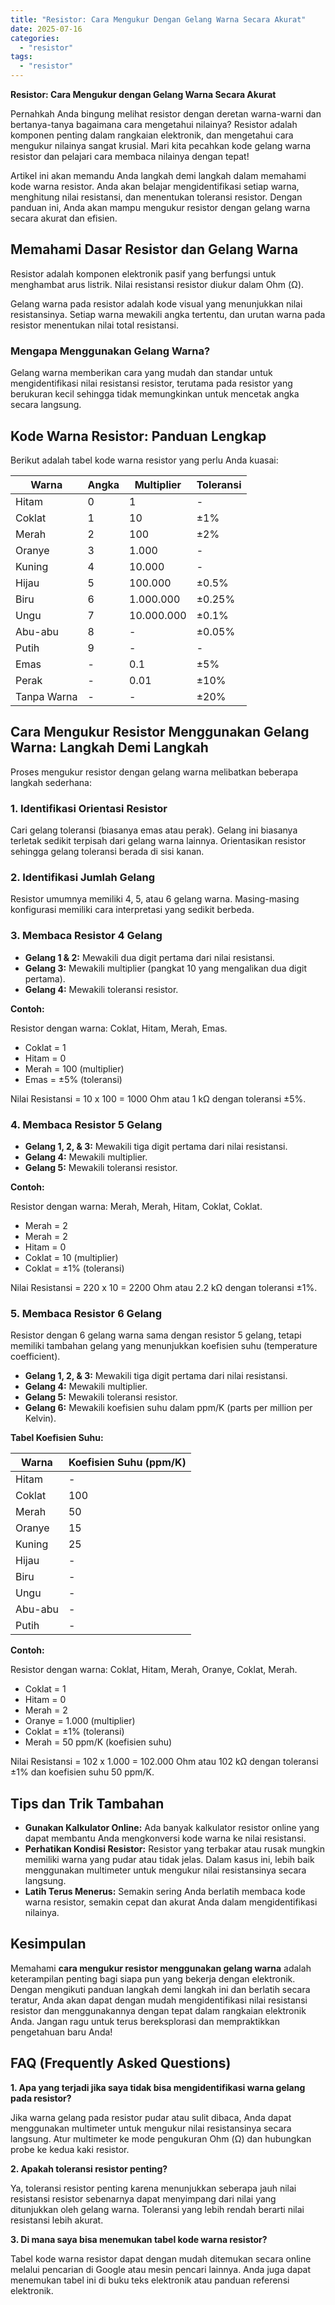 ```yaml
---
title: "Resistor: Cara Mengukur Dengan Gelang Warna Secara Akurat"
date: 2025-07-16
categories: 
  - "resistor"
tags: 
  - "resistor"
---
```


**Resistor: Cara Mengukur dengan Gelang Warna Secara Akurat**

Pernahkah Anda bingung melihat resistor dengan deretan warna-warni dan bertanya-tanya bagaimana cara mengetahui nilainya? Resistor adalah komponen penting dalam rangkaian elektronik, dan mengetahui cara mengukur nilainya sangat krusial. Mari kita pecahkan kode gelang warna resistor dan pelajari cara membaca nilainya dengan tepat!

Artikel ini akan memandu Anda langkah demi langkah dalam memahami kode warna resistor. Anda akan belajar mengidentifikasi setiap warna, menghitung nilai resistansi, dan menentukan toleransi resistor. Dengan panduan ini, Anda akan mampu mengukur resistor dengan gelang warna secara akurat dan efisien.

## Memahami Dasar Resistor dan Gelang Warna

Resistor adalah komponen elektronik pasif yang berfungsi untuk menghambat arus listrik. Nilai resistansi resistor diukur dalam Ohm (Ω).

Gelang warna pada resistor adalah kode visual yang menunjukkan nilai resistansinya. Setiap warna mewakili angka tertentu, dan urutan warna pada resistor menentukan nilai total resistansi.

### Mengapa Menggunakan Gelang Warna?

Gelang warna memberikan cara yang mudah dan standar untuk mengidentifikasi nilai resistansi resistor, terutama pada resistor yang berukuran kecil sehingga tidak memungkinkan untuk mencetak angka secara langsung.

## Kode Warna Resistor: Panduan Lengkap

Berikut adalah tabel kode warna resistor yang perlu Anda kuasai:

| Warna | Angka | Multiplier | Toleransi |
| --- | --- | --- | --- |
| Hitam | 0 | 1 | \- |
| Coklat | 1 | 10 | ±1% |
| Merah | 2 | 100 | ±2% |
| Oranye | 3 | 1.000 | \- |
| Kuning | 4 | 10.000 | \- |
| Hijau | 5 | 100.000 | ±0.5% |
| Biru | 6 | 1.000.000 | ±0.25% |
| Ungu | 7 | 10.000.000 | ±0.1% |
| Abu-abu | 8 | \- | ±0.05% |
| Putih | 9 | \- | \- |
| Emas | \- | 0.1 | ±5% |
| Perak | \- | 0.01 | ±10% |
| Tanpa Warna | \- | \- | ±20% |

## Cara Mengukur Resistor Menggunakan Gelang Warna: Langkah Demi Langkah

Proses mengukur resistor dengan gelang warna melibatkan beberapa langkah sederhana:

### 1\. Identifikasi Orientasi Resistor

Cari gelang toleransi (biasanya emas atau perak). Gelang ini biasanya terletak sedikit terpisah dari gelang warna lainnya. Orientasikan resistor sehingga gelang toleransi berada di sisi kanan.

### 2\. Identifikasi Jumlah Gelang

Resistor umumnya memiliki 4, 5, atau 6 gelang warna. Masing-masing konfigurasi memiliki cara interpretasi yang sedikit berbeda.

### 3\. Membaca Resistor 4 Gelang

- **Gelang 1 & 2:** Mewakili dua digit pertama dari nilai resistansi.
- **Gelang 3:** Mewakili multiplier (pangkat 10 yang mengalikan dua digit pertama).
- **Gelang 4:** Mewakili toleransi resistor.

**Contoh:**

Resistor dengan warna: Coklat, Hitam, Merah, Emas.

- Coklat = 1
- Hitam = 0
- Merah = 100 (multiplier)
- Emas = ±5% (toleransi)

Nilai Resistansi = 10 x 100 = 1000 Ohm atau 1 kΩ dengan toleransi ±5%.

### 4\. Membaca Resistor 5 Gelang

- **Gelang 1, 2, & 3:** Mewakili tiga digit pertama dari nilai resistansi.
- **Gelang 4:** Mewakili multiplier.
- **Gelang 5:** Mewakili toleransi resistor.

**Contoh:**

Resistor dengan warna: Merah, Merah, Hitam, Coklat, Coklat.

- Merah = 2
- Merah = 2
- Hitam = 0
- Coklat = 10 (multiplier)
- Coklat = ±1% (toleransi)

Nilai Resistansi = 220 x 10 = 2200 Ohm atau 2.2 kΩ dengan toleransi ±1%.

### 5\. Membaca Resistor 6 Gelang

Resistor dengan 6 gelang warna sama dengan resistor 5 gelang, tetapi memiliki tambahan gelang yang menunjukkan koefisien suhu (temperature coefficient).

- **Gelang 1, 2, & 3:** Mewakili tiga digit pertama dari nilai resistansi.
- **Gelang 4:** Mewakili multiplier.
- **Gelang 5:** Mewakili toleransi resistor.
- **Gelang 6:** Mewakili koefisien suhu dalam ppm/K (parts per million per Kelvin).

**Tabel Koefisien Suhu:**

| Warna | Koefisien Suhu (ppm/K) |
| --- | --- |
| Hitam | \- |
| Coklat | 100 |
| Merah | 50 |
| Oranye | 15 |
| Kuning | 25 |
| Hijau | \- |
| Biru | \- |
| Ungu | \- |
| Abu-abu | \- |
| Putih | \- |

**Contoh:**

Resistor dengan warna: Coklat, Hitam, Merah, Oranye, Coklat, Merah.

- Coklat = 1
- Hitam = 0
- Merah = 2
- Oranye = 1.000 (multiplier)
- Coklat = ±1% (toleransi)
- Merah = 50 ppm/K (koefisien suhu)

Nilai Resistansi = 102 x 1.000 = 102.000 Ohm atau 102 kΩ dengan toleransi ±1% dan koefisien suhu 50 ppm/K.

## Tips dan Trik Tambahan

- **Gunakan Kalkulator Online:** Ada banyak kalkulator resistor online yang dapat membantu Anda mengkonversi kode warna ke nilai resistansi.
- **Perhatikan Kondisi Resistor:** Resistor yang terbakar atau rusak mungkin memiliki warna yang pudar atau tidak jelas. Dalam kasus ini, lebih baik menggunakan multimeter untuk mengukur nilai resistansinya secara langsung.
- **Latih Terus Menerus:** Semakin sering Anda berlatih membaca kode warna resistor, semakin cepat dan akurat Anda dalam mengidentifikasi nilainya.

## Kesimpulan

Memahami **cara mengukur resistor menggunakan gelang warna** adalah keterampilan penting bagi siapa pun yang bekerja dengan elektronik. Dengan mengikuti panduan langkah demi langkah ini dan berlatih secara teratur, Anda akan dapat dengan mudah mengidentifikasi nilai resistansi resistor dan menggunakannya dengan tepat dalam rangkaian elektronik Anda. Jangan ragu untuk terus bereksplorasi dan mempraktikkan pengetahuan baru Anda!

## FAQ (Frequently Asked Questions)

**1\. Apa yang terjadi jika saya tidak bisa mengidentifikasi warna gelang pada resistor?**

Jika warna gelang pada resistor pudar atau sulit dibaca, Anda dapat menggunakan multimeter untuk mengukur nilai resistansinya secara langsung. Atur multimeter ke mode pengukuran Ohm (Ω) dan hubungkan probe ke kedua kaki resistor.

**2\. Apakah toleransi resistor penting?**

Ya, toleransi resistor penting karena menunjukkan seberapa jauh nilai resistansi resistor sebenarnya dapat menyimpang dari nilai yang ditunjukkan oleh gelang warna. Toleransi yang lebih rendah berarti nilai resistansi lebih akurat.

**3\. Di mana saya bisa menemukan tabel kode warna resistor?**

Tabel kode warna resistor dapat dengan mudah ditemukan secara online melalui pencarian di Google atau mesin pencari lainnya. Anda juga dapat menemukan tabel ini di buku teks elektronik atau panduan referensi elektronik.
